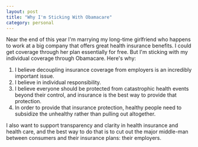 ```yaml
---
layout: post
title: "Why I'm Sticking With Obamacare"
category: personal
---
```


Near the end of this year I'm marrying my long-time girlfriend who happens to work at a big company that offers great health insurance benefits. I could get coverage through her plan essentially for free. But I'm sticking with my individual coverage through Obamacare. Here's why:

1. I believe decoupling insurance coverage from employers is an incredibly important issue.
2. I believe in individual responsibility.
3. I believe everyone should be protected from catastrophic health events beyond their control, and insurance is the best way to provide that protection.
4. In order to provide that insurance protection, healthy people need to subsidize the unhealthy rather than pulling out altogether.

I also want to support transparency and clarity in health insurance and health care, and the best way to do that is to cut out the major middle-man between consumers and their insurance plans: their employers.